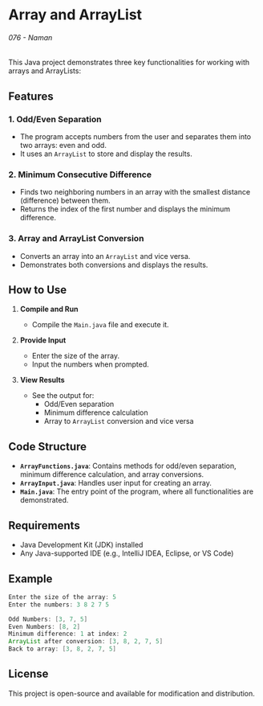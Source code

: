 # Array and ArrayList

###### 076  - Naman

This Java project demonstrates three key functionalities for working with arrays and ArrayLists:

## Features

### 1. Odd/Even Separation
- The program accepts numbers from the user and separates them into two arrays: even and odd.
- It uses an `ArrayList` to store and display the results.

### 2. Minimum Consecutive Difference
- Finds two neighboring numbers in an array with the smallest distance (difference) between them.
- Returns the index of the first number and displays the minimum difference.

### 3. Array and ArrayList Conversion
- Converts an array into an `ArrayList` and vice versa.
- Demonstrates both conversions and displays the results.

## How to Use

1. **Compile and Run**
   - Compile the `Main.java` file and execute it.
   
2. **Provide Input**
   - Enter the size of the array.
   - Input the numbers when prompted.
   
3. **View Results**
   - See the output for:
     - Odd/Even separation
     - Minimum difference calculation
     - Array to `ArrayList` conversion and vice versa

## Code Structure

- **`ArrayFunctions.java`**: Contains methods for odd/even separation, minimum difference calculation, and array conversions.
- **`ArrayInput.java`**: Handles user input for creating an array.
- **`Main.java`**: The entry point of the program, where all functionalities are demonstrated.

## Requirements
- Java Development Kit (JDK) installed
- Any Java-supported IDE (e.g., IntelliJ IDEA, Eclipse, or VS Code)

## Example
```java
Enter the size of the array: 5
Enter the numbers: 3 8 2 7 5

Odd Numbers: [3, 7, 5]
Even Numbers: [8, 2]
Minimum difference: 1 at index: 2
ArrayList after conversion: [3, 8, 2, 7, 5]
Back to array: [3, 8, 2, 7, 5]
```

## License
This project is open-source and available for modification and distribution.
